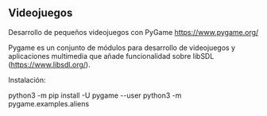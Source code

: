 ## Videojuegos

Desarrollo de pequeños videojuegos con PyGame https://www.pygame.org/

Pygame es un conjunto de módulos para desarrollo de videojuegos y aplicaciones multimedia que añade funcionalidad sobre libSDL (https://www.libsdl.org/). 

Instalación:

python3 -m pip install -U pygame --user
python3 -m pygame.examples.aliens
